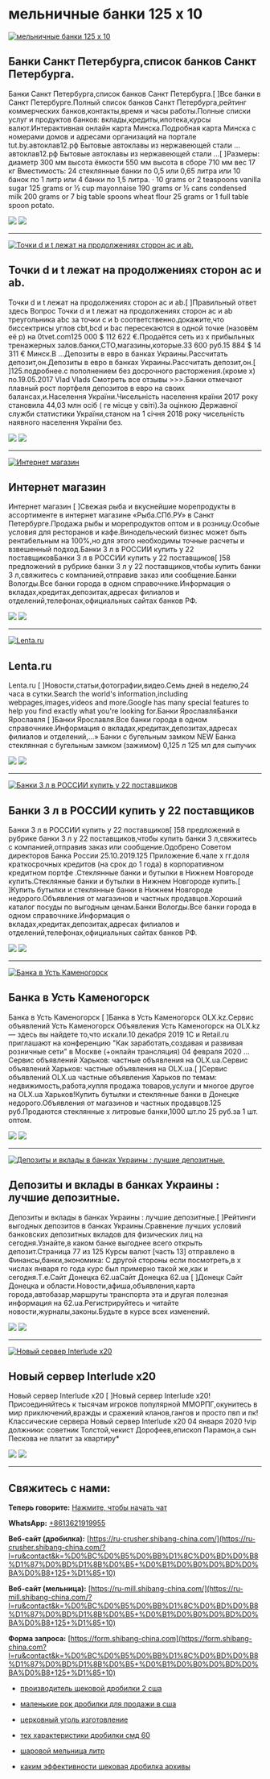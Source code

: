 # мельничные банки 125 х 10

<a href="https://swt.shibang-china.com/?l=ru&img&k=%D0%BC%D0%B5%D0%BB%D1%8C%D0%BD%D0%B8%D1%87%D0%BD%D1%8B%D0%B5+%D0%B1%D0%B0%D0%BD%D0%BA%D0%B8+125+%D1%85+10" target="_blank">![мельничные банки 125 х 10](http://static.shibang-china.com/all-800x300/1149.jpg)</a>

## Банки Санкт Петербурга,список банков Санкт Петербурга.
Банки Санкт Петербурга,список банков Санкт Петербурга.[ ]Все банки в Санкт Петербурге.Полный список банков Санкт Петербурга,рейтинг коммерческих банков,контакты,время и часы работы.Полные списки услуг и продуктов банков: вклады,кредиты,ипотека,курсы валют.Интерактивная онлайн карта Минска.Подробная карта Минска с номерами домов и адресами организаций на портале tut.by.автоклав12.рф Бытовые автоклавы из нержавеющей стали …автоклав12.рф Бытовые автоклавы из нержавеющей стали …[ ]Размеры: диаметр 300 мм высота ёмкости 550 мм высота в сборе 710 мм вес 17 кг Вместимость: 24 стеклянные банки по 0,5 или 0,65 литра или 10 банок по 1 литр или 4 банки по 1,5 литра.&nbsp;&#0183;&#32;10 grams or 2 teaspoons vanilla sugar 125 grams or &#189; cup mayonnaise 190 grams or &#189; cans condensed milk 200 grams or 7 big table spoons wheat flour 25 grams or 1 full table spoon potato.


<a href="https://whatsapp.shibangsoft.com/WhatsApp.php" target="_blank" title="WhatsApp">![](http://static.shibang-china.com/icon/whatsapp.png)</a> <a href="https://swt.shibang-china.com/?l=ru&icon&k=%D0%BC%D0%B5%D0%BB%D1%8C%D0%BD%D0%B8%D1%87%D0%BD%D1%8B%D0%B5+%D0%B1%D0%B0%D0%BD%D0%BA%D0%B8+125+%D1%85+10" target="_blank">![](http://static.shibang-china.com/icon/chat-ru.png)</a>

---

<a href="https://swt.shibang-china.com/?l=ru&img&k=%D0%BC%D0%B5%D0%BB%D1%8C%D0%BD%D0%B8%D1%87%D0%BD%D1%8B%D0%B5+%D0%B1%D0%B0%D0%BD%D0%BA%D0%B8+125+%D1%85+10" target="_blank">![Точки d и t лежат на продолжениях сторон ac и ab.](http://static.shibang-china.com/all-800x300/547.jpg)</a>

## Точки d и t лежат на продолжениях сторон ac и ab.
Точки d и t лежат на продолжениях сторон ac и ab.[ ]Правильный ответ здесь Вопрос Точки d и t лежат на продолжениях сторон ac и ab треугольника abc за точки c и b соответственно.докажите,что биссектрисы углов cbt,bcd и bac пересекаются в одной точке (назовём её p) на 0tvet.com125 000 $ 112 622 €.Продаётся сеть из х прибыльных тренажерных залов.банки,СТО,магазины,которые.33 600 руб.15 884 $ 14 311 € Минск.В …Депозиты в евро в банках Украины.Рассчитать депозит,он.Депозиты в евро в банках Украины.Рассчитать депозит,он.[ ]125.подробнее.с пополнением без досрочного расторжения.(кроме х) по.19.05.2017 Vlad Vlads Смотреть все отзывы &gt;&gt;&gt;.Банки отмечают плавный рост портфеля депозитов в евро на своих балансах,и.Населення України.Чисельність населення країни 2017 року становила 44,03 млн осіб ( ге місце у світі).За оцінкою Державної служби статистики України,станом на 1 січня 2018 року чисельність наявного населення України без.


<a href="https://whatsapp.shibangsoft.com/WhatsApp.php" target="_blank" title="WhatsApp">![](http://static.shibang-china.com/icon/whatsapp.png)</a> <a href="https://swt.shibang-china.com/?l=ru&icon&k=%D0%BC%D0%B5%D0%BB%D1%8C%D0%BD%D0%B8%D1%87%D0%BD%D1%8B%D0%B5+%D0%B1%D0%B0%D0%BD%D0%BA%D0%B8+125+%D1%85+10" target="_blank">![](http://static.shibang-china.com/icon/chat-ru.png)</a>

---

<a href="https://swt.shibang-china.com/?l=ru&img&k=%D0%BC%D0%B5%D0%BB%D1%8C%D0%BD%D0%B8%D1%87%D0%BD%D1%8B%D0%B5+%D0%B1%D0%B0%D0%BD%D0%BA%D0%B8+125+%D1%85+10" target="_blank">![Интернет магазин](http://static.shibang-china.com/all-800x300/352.jpg)</a>

## Интернет магазин
Интернет магазин [ ]Свежая рыба и вкуснейшие морепродукты в ассортименте в интернет магазине &#171;Рыба.СПб.РУ&#187; в Санкт Петербурге.Продажа рыбы и морепродуктов оптом и в розницу.Особые условия для ресторанов и кафе.Винодельческий бизнес может быть рентабельным на 100%,но для этого необходимы точные расчеты и взвешенный подход.Банки 3 л в РОССИИ купить у 22 поставщиковБанки 3 л в РОССИИ купить у 22 поставщиков[ ]58 предложений в рубрике банки 3 л у 22 поставщиков,чтобы купить банки 3 л,свяжитесь с компанией,отправив заказ или сообщение.Банки Вологды.Все банки города в одном справочнике.Информация о вкладах,кредитах,депозитах,адресах филиалов и отделений,телефонах,официальных сайтах банков РФ.


<a href="https://whatsapp.shibangsoft.com/WhatsApp.php" target="_blank" title="WhatsApp">![](http://static.shibang-china.com/icon/whatsapp.png)</a> <a href="https://swt.shibang-china.com/?l=ru&icon&k=%D0%BC%D0%B5%D0%BB%D1%8C%D0%BD%D0%B8%D1%87%D0%BD%D1%8B%D0%B5+%D0%B1%D0%B0%D0%BD%D0%BA%D0%B8+125+%D1%85+10" target="_blank">![](http://static.shibang-china.com/icon/chat-ru.png)</a>

---

<a href="https://swt.shibang-china.com/?l=ru&img&k=%D0%BC%D0%B5%D0%BB%D1%8C%D0%BD%D0%B8%D1%87%D0%BD%D1%8B%D0%B5+%D0%B1%D0%B0%D0%BD%D0%BA%D0%B8+125+%D1%85+10" target="_blank">![Lenta.ru](http://static.shibang-china.com/all-800x300/269.jpg)</a>

## Lenta.ru
Lenta.ru [ ]Новости,статьи,фотографии,видео.Семь дней в неделю,24 часа в сутки.Search the world's information,including webpages,images,videos and more.Google has many special features to help you find exactly what you're looking for.Банки ЯрославляБанки Ярославля [ ]Банки Ярославля.Все банки города в одном справочнике.Информация о вкладах,кредитах,депозитах,адресах филиалов и отделений,…&#187; Банки с бугельным замком NEW Банка стеклянная с бугельным замком (зажимом) 0,125 л 125 мл для сыпучих


<a href="https://whatsapp.shibangsoft.com/WhatsApp.php" target="_blank" title="WhatsApp">![](http://static.shibang-china.com/icon/whatsapp.png)</a> <a href="https://swt.shibang-china.com/?l=ru&icon&k=%D0%BC%D0%B5%D0%BB%D1%8C%D0%BD%D0%B8%D1%87%D0%BD%D1%8B%D0%B5+%D0%B1%D0%B0%D0%BD%D0%BA%D0%B8+125+%D1%85+10" target="_blank">![](http://static.shibang-china.com/icon/chat-ru.png)</a>

---

<a href="https://swt.shibang-china.com/?l=ru&img&k=%D0%BC%D0%B5%D0%BB%D1%8C%D0%BD%D0%B8%D1%87%D0%BD%D1%8B%D0%B5+%D0%B1%D0%B0%D0%BD%D0%BA%D0%B8+125+%D1%85+10" target="_blank">![Банки 3 л в РОССИИ купить у 22 поставщиков](http://static.shibang-china.com/all-800x300/828.jpg)</a>

## Банки 3 л в РОССИИ купить у 22 поставщиков
Банки 3 л в РОССИИ купить у 22 поставщиков[ ]58 предложений в рубрике банки 3 л у 22 поставщиков,чтобы купить банки 3 л,свяжитесь с компанией,отправив заказ или сообщение.Одобрено Советом директоров Банка России 25.10.2019.125 Приложение 6.чале х гг.доля краткосрочных кредитов (на срок до 1 года) в корпоративном кредитном портфе .Стеклянные банки и бутылки в Нижнем Новгороде купить.Стеклянные банки и бутылки в Нижнем Новгороде купить.[ ]Купить бутылки и стеклянные банки в Нижнем Новгороде недорого.Объявления от магазинов и частных продавцов.Хороший каталог посуды по выгодным ценам.Банки Вологды.Все банки города в одном справочнике.Информация о вкладах,кредитах,депозитах,адресах филиалов и отделений,телефонах,официальных сайтах банков РФ.


<a href="https://whatsapp.shibangsoft.com/WhatsApp.php" target="_blank" title="WhatsApp">![](http://static.shibang-china.com/icon/whatsapp.png)</a> <a href="https://swt.shibang-china.com/?l=ru&icon&k=%D0%BC%D0%B5%D0%BB%D1%8C%D0%BD%D0%B8%D1%87%D0%BD%D1%8B%D0%B5+%D0%B1%D0%B0%D0%BD%D0%BA%D0%B8+125+%D1%85+10" target="_blank">![](http://static.shibang-china.com/icon/chat-ru.png)</a>

---

<a href="https://swt.shibang-china.com/?l=ru&img&k=%D0%BC%D0%B5%D0%BB%D1%8C%D0%BD%D0%B8%D1%87%D0%BD%D1%8B%D0%B5+%D0%B1%D0%B0%D0%BD%D0%BA%D0%B8+125+%D1%85+10" target="_blank">![Банка в Усть Каменогорск](http://static.shibang-china.com/all-800x300/468.jpg)</a>

## Банка в Усть Каменогорск
Банка в Усть Каменогорск [ ]Банка в Усть Каменогорск OLX.kz.Сервис объявлений Усть Каменогорск Объявления Усть Каменогорск на OLX.kz — здесь вы найдете то,что искали.10 декабря 2019 1С и Retail.ru приглашают на конференцию &quot;Как заработать,создавая и развивая розничные сети&quot; в Москве (+онлайн трансляция) 04 февраля 2020 …Сервис объявлений Харьков: частные объявления на OLX.ua.Сервис объявлений Харьков: частные объявления на OLX.ua.[ ]Сервис объявлений OLX.ua частные объявления Харьков по темам: недвижимость,работа,купля продажа товаров,услуги и многое другое на OLX.ua Харьков!Купить бутылки и стеклянные банки в Донецке недорого.Объявления от магазинов и частных продавцов.125 руб.Продаются стеклянные х литровые банки,1000 шт.по 25 руб.за 1 шт. оптом.


<a href="https://whatsapp.shibangsoft.com/WhatsApp.php" target="_blank" title="WhatsApp">![](http://static.shibang-china.com/icon/whatsapp.png)</a> <a href="https://swt.shibang-china.com/?l=ru&icon&k=%D0%BC%D0%B5%D0%BB%D1%8C%D0%BD%D0%B8%D1%87%D0%BD%D1%8B%D0%B5+%D0%B1%D0%B0%D0%BD%D0%BA%D0%B8+125+%D1%85+10" target="_blank">![](http://static.shibang-china.com/icon/chat-ru.png)</a>

---

<a href="https://swt.shibang-china.com/?l=ru&img&k=%D0%BC%D0%B5%D0%BB%D1%8C%D0%BD%D0%B8%D1%87%D0%BD%D1%8B%D0%B5+%D0%B1%D0%B0%D0%BD%D0%BA%D0%B8+125+%D1%85+10" target="_blank">![Депозиты и вклады в банках Украины : лучшие депозитные.](http://static.shibang-china.com/all-800x300/904.jpg)</a>

## Депозиты и вклады в банках Украины : лучшие депозитные.
Депозиты и вклады в банках Украины : лучшие депозитные.[ ]Рейтинги выгодных депозитов в банках Украины.Сравнение лучших условий банковских депозитных вкладов для физических лиц на сегодня.Узнайте,в каком банке выгоднее всего открыть депозит.Страница 77 из 125 Курсы валют [часть 13] отправлено в Финансы,банки,экономика: С другой стороны если посмотреть,в х числах января го года курс был примерно такой же,как и сегодня.Т.е.Сайт Донецка 62.uaСайт Донецка 62.ua [ ]Донецк Сайт Донецка и области.Новости,афиша,объявления,карта города,автобазар,маршруты транспорта эта и другая полезная информация на 62.ua.Регистрируйтесь и читайте новости,журналы,законы.Будьте в курсе всех изменений.


<a href="https://whatsapp.shibangsoft.com/WhatsApp.php" target="_blank" title="WhatsApp">![](http://static.shibang-china.com/icon/whatsapp.png)</a> <a href="https://swt.shibang-china.com/?l=ru&icon&k=%D0%BC%D0%B5%D0%BB%D1%8C%D0%BD%D0%B8%D1%87%D0%BD%D1%8B%D0%B5+%D0%B1%D0%B0%D0%BD%D0%BA%D0%B8+125+%D1%85+10" target="_blank">![](http://static.shibang-china.com/icon/chat-ru.png)</a>

---

<a href="https://swt.shibang-china.com/?l=ru&img&k=%D0%BC%D0%B5%D0%BB%D1%8C%D0%BD%D0%B8%D1%87%D0%BD%D1%8B%D0%B5+%D0%B1%D0%B0%D0%BD%D0%BA%D0%B8+125+%D1%85+10" target="_blank">![Новый сервер Interlude x20](http://static.shibang-china.com/all-800x300/608.jpg)</a>

## Новый сервер Interlude x20
Новый сервер Interlude x20 [ ]Новый сервер Interlude x20! Присоединяйтесь к тысячам игроков популярной ММОРПГ,окунитесь в мир приключений,вражды и сражений кланов,гангов и просто пвп и пк! Классические сервера Новый сервер Interlude x20 04 января 2020 !vip должники: советник Толстой,чекист Дорофеев,епископ Парамон,а сын Пескова не платит за квартиру*

<a href="https://whatsapp.shibangsoft.com/WhatsApp.php" target="_blank" title="WhatsApp">![](http://static.shibang-china.com/icon/whatsapp.png)</a> <a href="https://swt.shibang-china.com/?l=ru&icon&k=%D0%BC%D0%B5%D0%BB%D1%8C%D0%BD%D0%B8%D1%87%D0%BD%D1%8B%D0%B5+%D0%B1%D0%B0%D0%BD%D0%BA%D0%B8+125+%D1%85+10" target="_blank">![](http://static.shibang-china.com/icon/chat-ru.png)</a>

---
## Свяжитесь с нами:

**Теперь говорите:** [Нажмите, чтобы начать чат](https://swt.shibang-china.com?l=ru&contact&k=%D0%BC%D0%B5%D0%BB%D1%8C%D0%BD%D0%B8%D1%87%D0%BD%D1%8B%D0%B5+%D0%B1%D0%B0%D0%BD%D0%BA%D0%B8+125+%D1%85+10)

**WhatsApp:**  [+8613621919955](https://whatsapp.shibangsoft.com/WhatsApp.php)

**Веб-сайт (дробилка):** [https://ru-crusher.shibang-china.com/](https://ru-crusher.shibang-china.com/?l=ru&contact&k=%D0%BC%D0%B5%D0%BB%D1%8C%D0%BD%D0%B8%D1%87%D0%BD%D1%8B%D0%B5+%D0%B1%D0%B0%D0%BD%D0%BA%D0%B8+125+%D1%85+10)

**Веб-сайт (мельница):** [https://ru-mill.shibang-china.com/](https://ru-mill.shibang-china.com/?l=ru&contact&k=%D0%BC%D0%B5%D0%BB%D1%8C%D0%BD%D0%B8%D1%87%D0%BD%D1%8B%D0%B5+%D0%B1%D0%B0%D0%BD%D0%BA%D0%B8+125+%D1%85+10)

**Форма запроса:** [https://form.shibang-china.com](https://form.shibang-china.com?l=ru&contact&k=%D0%BC%D0%B5%D0%BB%D1%8C%D0%BD%D0%B8%D1%87%D0%BD%D1%8B%D0%B5+%D0%B1%D0%B0%D0%BD%D0%BA%D0%B8+125+%D1%85+10)

* [производитель щековой дробилки 2 сша](../116/%D0%BF%D1%80%D0%BE%D0%B8%D0%B7%D0%B2%D0%BE%D0%B4%D0%B8%D1%82%D0%B5%D0%BB%D1%8C%20%D1%89%D0%B5%D0%BA%D0%BE%D0%B2%D0%BE%D0%B9%20%D0%B4%D1%80%D0%BE%D0%B1%D0%B8%D0%BB%D0%BA%D0%B8%202%20%D1%81%D1%88%D0%B0.md)

* [маленькие рок ​​дробилки для продажи в сша](../110/%D0%BC%D0%B0%D0%BB%D0%B5%D0%BD%D1%8C%D0%BA%D0%B8%D0%B5%20%D1%80%D0%BE%D0%BA%20%E2%80%8B%E2%80%8B%D0%B4%D1%80%D0%BE%D0%B1%D0%B8%D0%BB%D0%BA%D0%B8%20%D0%B4%D0%BB%D1%8F%20%D0%BF%D1%80%D0%BE%D0%B4%D0%B0%D0%B6%D0%B8%20%D0%B2%20%D1%81%D1%88%D0%B0.md)

* [церковный уголь изготовление](../106/%D1%86%D0%B5%D1%80%D0%BA%D0%BE%D0%B2%D0%BD%D1%8B%D0%B9%20%D1%83%D0%B3%D0%BE%D0%BB%D1%8C%20%D0%B8%D0%B7%D0%B3%D0%BE%D1%82%D0%BE%D0%B2%D0%BB%D0%B5%D0%BD%D0%B8%D0%B5.md)

* [тех характеристики дробилки смд 60](../111/%D1%82%D0%B5%D1%85%20%D1%85%D0%B0%D1%80%D0%B0%D0%BA%D1%82%D0%B5%D1%80%D0%B8%D1%81%D1%82%D0%B8%D0%BA%D0%B8%20%D0%B4%D1%80%D0%BE%D0%B1%D0%B8%D0%BB%D0%BA%D0%B8%20%D1%81%D0%BC%D0%B4%2060.md)

* [шаровой мельница литр](../113/%D1%88%D0%B0%D1%80%D0%BE%D0%B2%D0%BE%D0%B9%20%D0%BC%D0%B5%D0%BB%D1%8C%D0%BD%D0%B8%D1%86%D0%B0%20%D0%BB%D0%B8%D1%82%D1%80.md)

* [каким эффективности щековая дробилка архивы](../110/%D0%BA%D0%B0%D0%BA%D0%B8%D0%BC%20%D1%8D%D1%84%D1%84%D0%B5%D0%BA%D1%82%D0%B8%D0%B2%D0%BD%D0%BE%D1%81%D1%82%D0%B8%20%D1%89%D0%B5%D0%BA%D0%BE%D0%B2%D0%B0%D1%8F%20%D0%B4%D1%80%D0%BE%D0%B1%D0%B8%D0%BB%D0%BA%D0%B0%20%D0%B0%D1%80%D1%85%D0%B8%D0%B2%D1%8B.md)